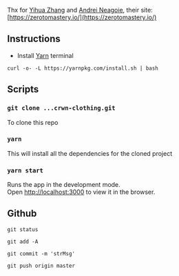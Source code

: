Thx for [Yihua Zhang](https://github.com/ZhangMYihua) and [Andrei Neagoie](https://github.com/aneagoie), their site: [https://zerotomastery.io/](https://zerotomastery.io/)


## Instructions

- Install [Yarn](https://classic.yarnpkg.com/en/docs/install#mac-stable) terminal
 
```console
curl -o- -L https://yarnpkg.com/install.sh | bash
```

## Scripts

### `git clone ...crwn-clothing.git`

To clone this repo

### `yarn`

This will install all the dependencies for the cloned project

### `yarn start`

Runs the app in the development mode.<br />
Open [http://localhost:3000](http://localhost:3000) to view it in the browser.


## Github

```console
git status
```

```console
git add -A
```

```console
git commit -m 'strMsg'
```

```console
git push origin master
```
